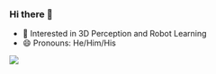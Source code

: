 ### Hi there 👋
<!-- - 🔭 I’m currently working on ... -->
<!-- - 🤔 I’m looking for help with ... -->
<!-- - 💬 Ask me about ... -->
<!-- - 📫 How to reach me: ... -->
<!-- - ⚡ Fun fact: ... -->
- 🌱 Interested in 3D Perception and Robot Learning
- 😄 Pronouns: He/Him/His

<!-- ![Prabin's GitHub Stats](https://github-readme-stats.vercel.app/api?username=prabinrath&show_icons=true&hide_border=true) <br /> -->
![](https://komarev.com/ghpvc/?username=prabinrath&color=green)
